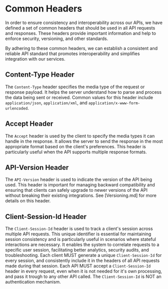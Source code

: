 # Common Headers

In order to ensure consistency and interoperability across our APIs, we have defined a set of common headers that should be used in all API requests and responses. These headers provide important information and help to enforce security, versioning, and other standards.

By adhering to these common headers, we can establish a consistent and reliable API standard that promotes interoperability and simplifies integration with our services.

## Content-Type Header

The `Content-Type` header specifies the media type of the request or response payload. It helps the server understand how to parse and process the data being sent or received. Common values for this header include `application/json`, `application/xml`, and `application/x-www-form-urlencoded`.

## Accept Header

The `Accept` header is used by the client to specify the media types it can handle in the response. It allows the server to send the response in the most appropriate format based on the client's preferences. This header is particularly useful when the API supports multiple response formats.

## API-Version Header

The `API-Version` header is used to indicate the version of the API being used. This header is important for managing backward compatibility and ensuring that clients can safely upgrade to newer versions of the API without breaking their existing integrations.
See [Versioning.md] for more details on this header.

## Client-Session-Id Header

The `Client-Session-Id` header is used to track a client's session across multiple API requests. This unique identifier is essential for maintaining session consistency and is particularly useful in scenarios where stateful interactions are necessary. It enables the system to correlate requests to a specific user session, facilitating better analytics, security audits, and troubleshooting.
Each client MUST generate a unique `Client-Session-Id` for every session, and consistently include it in the headers of all API requests made during that session.
Each API MUST accept a `Client-Session-Id` header in every request, even when it is not needed for it's own processing, and pass it trough to any other API called.
The `Client-Session-Id` is NOT an authentication mechanism.
